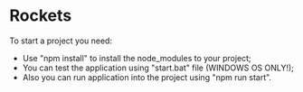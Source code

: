 # Rockets
To start a project you need:
   - Use "npm install"  to install the node_modules to your project;
   - You can test the application using "start.bat" file (WINDOWS OS ONLY!);
   - Also you can run application into the project using "npm run start".
